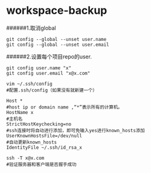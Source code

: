 # workspace-backup

######1.取消global
```
git config --global --unset user.name
git config --global --unset user.email
```

######2.设置每个项目repo的user.
```
git config user.name "x"
git config user.email "x@x.com"
```

```
vim ~/.ssh/config
#配置.ssh/config（如果没有就新建一个）
```

```
Host *
#host ip or domain name ,“*”表示所有的计算机。
HostName x
#主机名
StrictHostKeychecking=no
#ssh连接时将自动进行添加，即可免输入yes进行known_hosts添加
UserKnownHostsFile=/dev/null
#自动更新known_hosts
IdentityFile ~/.ssh/id_rsa_x
```

```
ssh -T x@x.com
#验证服务器和客户端是否握手成功
```


